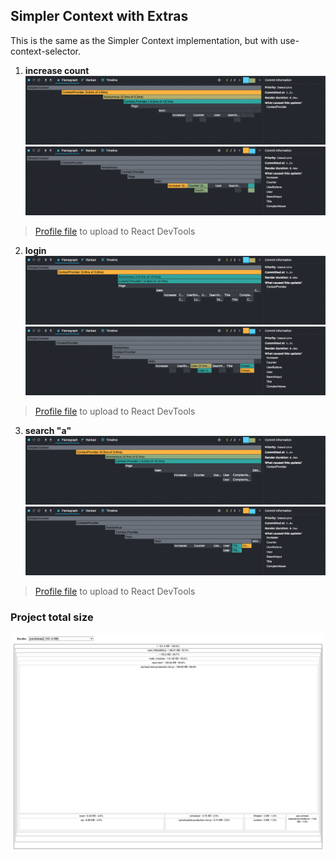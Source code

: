 ## Simpler Context with Extras
This is the same as the Simpler Context implementation, but with use-context-selector.

1) **increase count**
![](/packages-analyze/simpler-context-with-extras/profile-increase-count-1.png)
![](/packages-analyze/simpler-context-with-extras/profile-increase-count-2.png)
> [Profile file](/packages-analyze/simpler-context-with-extras/profile-increase-count.json) to upload to React DevTools

2) **login**
![](/packages-analyze/simpler-context-with-extras/profile-login-1.png)
![](/packages-analyze/simpler-context-with-extras/profile-login-2.png)
> [Profile file](/packages-analyze/simpler-context-with-extras/profile-login.json) to upload to React DevTools

3) **search "a"**
![](/packages-analyze/simpler-context-with-extras/profile-search-title-1.png)
![](/packages-analyze/simpler-context-with-extras/profile-search-title-2.png)
> [Profile file](/packages-analyze/simpler-context-with-extras/profile-search-title.json) to upload to React DevTools

### Project total size

![](/packages-analyze/simpler-context-with-extras/size.png)
